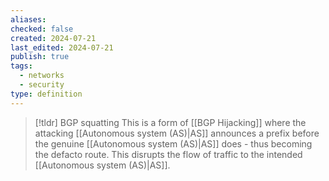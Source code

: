 ```yaml
---
aliases: 
checked: false
created: 2024-07-21
last_edited: 2024-07-21
publish: true
tags:
  - networks
  - security
type: definition
---
```

>[!tldr] BGP squatting
>This is a form of [[BGP Hijacking]] where the attacking [[Autonomous system (AS)|AS]] announces a prefix before the genuine [[Autonomous system (AS)|AS]] does - thus becoming the defacto route. This disrupts the flow of traffic to the intended [[Autonomous system (AS)|AS]].  

